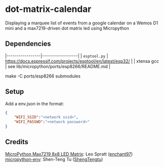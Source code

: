 # dot-matrix-calendar

Displaying a marquee list of events from a google calendar on a Wemos D1 mini and a max7219-driven dot matrix led using Micropython

## Dependencies
|-----------------|------------------|
| `esptool.py` | https://docs.espressif.com/projects/esptool/en/latest/esp32/ |
| xtensa gcc | see lib/micropython/ports/esp8266/README.md |

make -C ports/esp8266 submodules

## Setup

Add a env.json in the format:

```json
{
    "WIFI_SSID":"<network ssid>",
    "WIFI_PASSWD":"<network password>"
}
```

## Credits

[MicroPython Max7219 8x8 LED Matrix](https://pypi.org/project/micropython-max7219/): Leo Spratt ([enchant97](https://pypi.org/user/enchant97/))
[micropython-env](https://github.com/ShenTengTu/micropython-env/tree/master): Shen-Teng Tu ([ShengTengtu](https://github.com/ShenTengTu))